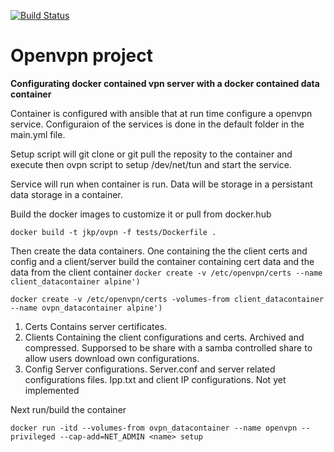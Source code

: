[![Build Status](https://travis-ci.org/Sifungurux/ansible-openvpn-docker.svg?branch=master)](https://travis-ci.org/Sifungurux/ansible-openvpn-docker)
# Openvpn project
**Configurating docker contained vpn server 
with a docker contained data container** 

Container is configured with ansible that at run time configure a openvpn
 service. Configuraion of the services is done in the default folder in the
main.yml file.

Setup script will git clone or git pull the reposity to the container and execute
then ovpn script to setup /dev/net/tun and start the service.

Service will run when container is run. Data will be storage in a persistant
 data storage in a container.

Build the docker images to customize it or pull from docker.hub

`docker build -t jkp/ovpn -f tests/Dockerfile .`


Then create the data containers. One containing the the client certs and config and a client/server build the container containing cert data and the data from the client container
`docker create -v /etc/openvpn/certs --name client_datacontainer alpine')`

`docker create -v /etc/openvpn/certs -volumes-from client_datacontainer --name ovpn_datacontainer alpine')`

1. Certs
	Contains server certificates.
2. Clients
	Containing the client configurations and certs. Archived and compressed. 
	Supporsed to be share with a samba controlled share to allow users download own configurations.
3. Config 
	Server configurations. Server.conf and server related configurations files. Ipp.txt and client IP configurations. Not yet implemented

Next run/build the container

`docker run -itd --volumes-from ovpn_datacontainer --name openvpn --privileged --cap-add=NET_ADMIN <name> setup`
